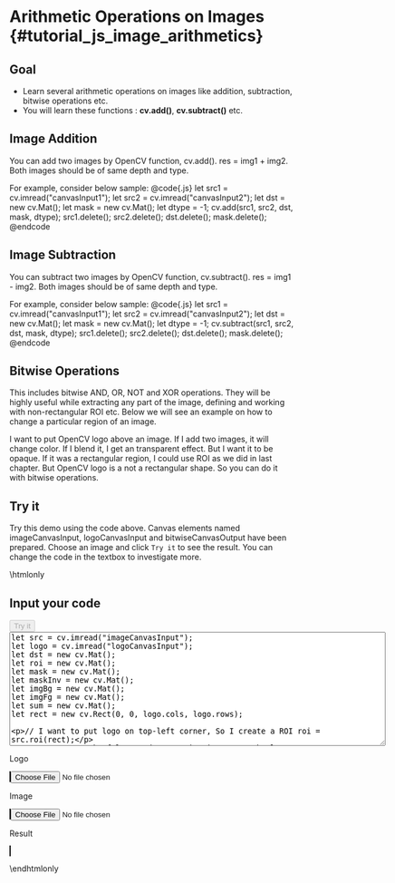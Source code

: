 Arithmetic Operations on Images {#tutorial_js_image_arithmetics}
===============================

Goal
----

-   Learn several arithmetic operations on images like addition, subtraction, bitwise operations
    etc.
-   You will learn these functions : **cv.add()**, **cv.subtract()**  etc.

Image Addition
--------------

You can add two images by OpenCV function, cv.add(). res = img1 + img2. Both images should be of same depth and type.

For example, consider below sample:
@code{.js}
let src1 = cv.imread("canvasInput1");
let src2 = cv.imread("canvasInput2");
let dst = new cv.Mat();
let mask = new cv.Mat();
let dtype = -1;
cv.add(src1, src2, dst, mask, dtype);
src1.delete(); src2.delete(); dst.delete(); mask.delete();
@endcode

Image Subtraction
--------------

You can subtract two images by OpenCV function, cv.subtract(). res = img1 - img2. Both images should be of same depth and type.

For example, consider below sample:
@code{.js}
let src1 = cv.imread("canvasInput1");
let src2 = cv.imread("canvasInput2");
let dst = new cv.Mat();
let mask = new cv.Mat();
let dtype = -1;
cv.subtract(src1, src2, dst, mask, dtype);
src1.delete(); src2.delete(); dst.delete(); mask.delete();
@endcode

Bitwise Operations
------------------

This includes bitwise AND, OR, NOT and XOR operations. They will be highly useful while extracting
any part of the image, defining and working with non-rectangular
ROI etc. Below we will see an example on how to change a particular region of an image.

I want to put OpenCV logo above an image. If I add two images, it will change color. If I blend it,
I get an transparent effect. But I want it to be opaque. If it was a rectangular region, I could use
ROI as we did in last chapter. But OpenCV logo is a not a rectangular shape. So you can do it with
bitwise operations.

Try it
------

Try this demo using the code above. Canvas elements named imageCanvasInput, logoCanvasInput and bitwiseCanvasOutput have been prepared. Choose an image and
click `Try it` to see the result. You can change the code in the textbox to investigate more.

\htmlonly
<!DOCTYPE html>
<head>
<style>
canvas {
    border: 1px solid black;
}
.err {
    color: red;
}
</style>
</head>
<body>
<div id="bitwiseCodeArea">
<h2>Input your code</h2>
<button id="bitwiseTryIt" disabled="true" onclick="bitwiseExecuteCode()">Try it</button><br>
<textarea rows="13" cols="80" id="bitwiseTestCode" spellcheck="false">
let src = cv.imread("imageCanvasInput");
let logo = cv.imread("logoCanvasInput");
let dst = new cv.Mat();
let roi = new cv.Mat();
let mask = new cv.Mat();
let maskInv = new cv.Mat();
let imgBg = new cv.Mat();
let imgFg = new cv.Mat();
let sum = new cv.Mat();
let rect = new cv.Rect(0, 0, logo.cols, logo.rows);

// I want to put logo on top-left corner, So I create a ROI
roi = src.roi(rect);

// Create a mask of logo and create its inverse mask also
cv.cvtColor(logo, mask, cv.COLOR_RGBA2GRAY, 0);
cv.threshold(mask, mask, 100, 255, cv.THRESH_BINARY);
cv.bitwise_not(mask, maskInv);

// Black-out the area of logo in ROI
cv.bitwise_and(roi, roi, imgBg, maskInv);

// Take only region of logo from logo image
cv.bitwise_and(logo, logo, imgFg, mask);

// Put logo in ROI and modify the main image
cv.add(imgBg, imgFg, sum);

dst = src.clone();
for(let i = 0; i < logo.rows; i++)
    for(let j = 0; j < logo.cols; j++) 
        dst.ucharPtr(i, j)[0] = sum.ucharPtr(i, j)[0];
cv.imshow("bitwiseCanvasOutput", dst);
src.delete(); dst.delete(); logo.delete(); roi.delete(); mask.delete(); maskInv.delete(); imgBg.delete(); imgFg.delete(); sum.delete(); 
</textarea>
<p class="err" id="bitwiseErr"></p>
</div>
<div id="bitwiseShowcase">
    <div>
        <p>Logo</p>
        <canvas id="logoCanvasInput"></canvas>
        <input type="file" id="templateInput" name="file" />
    </div>
    <div>
        <p>Image</p>
        <canvas id="imageCanvasInput"></canvas>
        <input type="file" id="imageInput" name="file" />
    </div>
    <div>
        <p>Result</p>
        <canvas id="bitwiseCanvasOutput"></canvas>
    </div>
</div>
<script src="utils.js"></script>
<script async src="opencv.js" id="opencvjs"></script>
<script>
function bitwiseExecuteCode() {
    let bitwiseText = document.getElementById("bitwiseTestCode").value;
    try {
        eval(bitwiseText);
        document.getElementById("bitwiseErr").innerHTML = " ";
    } catch(err) {
        document.getElementById("bitwiseErr").innerHTML = err;
    }
}

loadImageToCanvas("lenaFace.png", "logoCanvasInput");
loadImageToCanvas("lena.jpg", "imageCanvasInput");

let templateInputElement = document.getElementById("templateInput");
templateInputElement.addEventListener("change", templateHandleFiles, false);
function templateHandleFiles(e) {
    let templateUrl = URL.createObjectURL(e.target.files[0]);
    loadImageToCanvas(templateUrl, "logoCanvasInput");
}

let imageInputElement = document.getElementById("imageInput");
imageInputElement.addEventListener("change", imageHandleFiles, false);
function imageHandleFiles(e) {
    let imageUrl = URL.createObjectURL(e.target.files[0]);
    loadImageToCanvas(imageUrl, "imageCanvasInput");
}

function onReady() {
    document.getElementById("bitwiseTryIt").disabled = false;
}
if (typeof cv !== 'undefined') {
    onReady();
} else {
    document.getElementById("opencvjs").onload = onReady;
}
</script>
</body>
\endhtmlonly